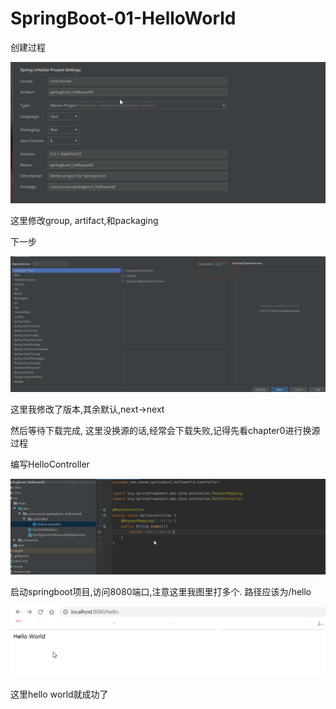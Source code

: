 # SpringBoot-01-HelloWorld

创建过程

![image-20200604202441336](imgs/image-20200604202441336.png)

这里修改group, artifact,和packaging

下一步

![image-20200604202546604](imgs/image-20200604202546604.png)

这里我修改了版本,其余默认,next->next

然后等待下载完成, 这里没换源的话,经常会下载失败,记得先看chapter0进行换源过程

编写HelloController

![image-20200604203640411](imgs/image-20200604203640411.png)

启动springboot项目,访问8080端口,注意这里我图里打多个. 路径应该为/hello

![image-20200604203856791](imgs/image-20200604203856791.png)

这里hello world就成功了





